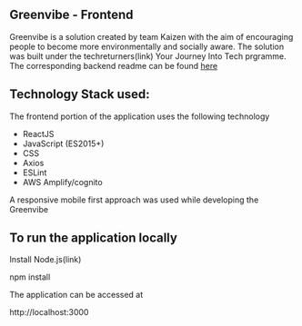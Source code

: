 ## Greenvibe - Frontend

Greenvibe is a solution created by team Kaizen with the aim of encouraging people to become more environmentally and socially aware. The solution was built under the techreturners(link) Your Journey Into Tech prgramme. The corresponding backend readme can be found [here](https://github.com/Kaizen-ATG/gv-backend/blob/main/README.md)

## Technology Stack used:

The frontend portion of the application uses the following technology 

* ReactJS
* JavaScript (ES2015+)
* CSS
* Axios
* ESLint
* AWS Amplify/cognito

A responsive mobile first approach was used while developing the Greenvibe

## To run the application locally

Install Node.js(link)

npm install

The application can be accessed at 

http://localhost:3000



